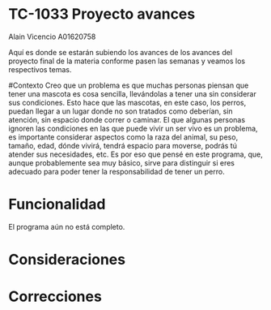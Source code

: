 # TC-1033 Proyecto avances
Alain Vicencio A01620758

Aquí es donde se estarán subiendo los avances de los avances del proyecto final de la materia conforme pasen las semanas y veamos los respectivos temas. 

#Contexto
Creo que un problema es que muchas personas piensan que tener una mascota es cosa sencilla, llevándolas a tener una sin considerar sus condiciones. Esto hace que las mascotas, en este caso, los perros, puedan llegar a un lugar donde no son tratados como deberían, sin atención, sin espacio donde correr o caminar. El que algunas personas ignoren las condiciones en las que puede vivir un ser vivo es un problema, es importante considerar aspectos como la raza del animal, su peso, tamaño, edad, dónde vivirá, tendrá espacio para moverse, podrás tú atender sus necesidades, etc. Es por eso que pensé en este programa, que, aunque probablemente sea muy básico, sirve para distinguir si eres adecuado para poder tener la responsabilidad de tener un perro.

# Funcionalidad
El programa aún no está completo.

# Consideraciones

# Correcciones
